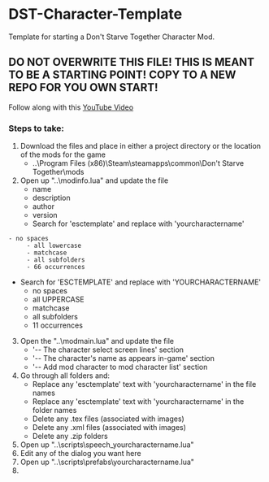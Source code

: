 # DST-Character-Template
Template for starting a Don't Starve Together Character Mod. 

## **DO NOT OVERWRITE THIS FILE! THIS IS MEANT TO BE A STARTING POINT! COPY TO A NEW REPO FOR YOU OWN START!**

Follow along with this [YouTube Video](https://www.youtube.com/watch?v=1lu7rP-U1Zg&t=523s&ab_channel=BunkaHi)

### Steps to take:

1. Download the files and place in either a project directory or the location of the mods for the game
   - ..\Program Files (x86)\Steam\steamapps\common\Don't Starve Together\mods
2. Open up "..\modinfo.lua" and update the file
   - name
   - description
   - author
   - version
   - Search for 'esctemplate' and replace with 'yourcharactername'
```
- no spaces
     - all lowercase
     - matchcase
     - all subfolders
     - 66 occurrences
```
   - Search for 'ESCTEMPLATE' and replace with 'YOURCHARACTERNAME'
     - no spaces
     - all UPPERCASE
     - matchcase
     - all subfolders
     - 11 occurrences
3. Open the "..\modmain.lua" and update the file
   - '-- The character select screen lines' section
   - '-- The character's name as appears in-game' section
   - '-- Add mod character to mod character list' section
11. Go through all folders and:
    - Replace any 'esctemplate' text with 'yourcharactername' in the file names
    - Replace any 'esctemplate' text with 'yourcharactername' in the folder names
    - Delete any .tex files (associated with images)
    - Delete any .xml files (associated with images)
    - Delete any .zip folders
12. Open up "..\scripts\speech_yourcharactername.lua"
13. Edit any of the dialog you want here
14. Open up "..\scripts\prefabs\yourcharactername.lua"
15. 
